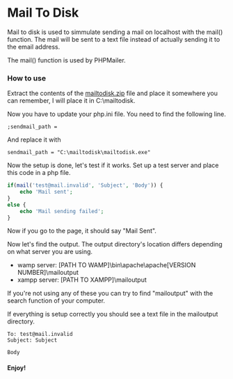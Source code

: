 # Mail To Disk
Mail to disk is used to simmulate sending a mail on localhost with the mail() function.
The mail will be sent to a text file instead of actually sending it to the email address.

The mail() function is used by PHPMailer.

### How to use

Extract the contents of the [mailtodisk.zip](mailtodisk.zip) file and place it somewhere you can remember, I will place it in C:\mailtodisk.

Now you have to update your php.ini file. You need to find the following line.

```
;sendmail_path =
```

And replace it with

```
sendmail_path = "C:\mailtodisk\mailtodisk.exe"
```

Now the setup is done, let's test if it works. Set up a test server and place this code in a php file.

```php
if(mail('test@mail.invalid', 'Subject', 'Body')) {
    echo 'Mail sent';
}
else {
    echo 'Mail sending failed';
} 
```

Now if you go to the page, it should say "Mail Sent".

Now let's find the output. The output directory's location differs depending on what server you are using.

- wamp server: [PATH TO WAMP]\bin\apache\apache[VERSION NUMBER]\mailoutput
- xampp server: [PATH TO XAMPP]\mailoutput

If you're not using any of these you can try to find "mailoutput" with the search function of your computer.

If everything is setup correctly you should see a text file in the mailoutput directory.

```
To: test@mail.invalid
Subject: Subject

Body
```

#### Enjoy!